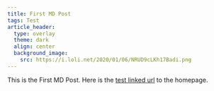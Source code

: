 ```yaml
---
title: First MD Post
tags: Test
article_header:
  type: overlay
  theme: dark
  align: center
  background_image:
    src: https://i.loli.net/2020/01/06/NRUD9cLKh17Badi.png
---
```


This is the First MD Post. Here is the [test linked url](https://zmei.moe) to the homepage.
